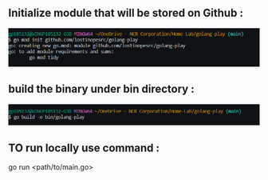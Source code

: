 ## Initialize module that will be stored on Github :
![Initialize module that will be stored on Github](image.png)

## build the binary under bin directory : 

![Alt text](image-1.png)

## TO run locally use command : 
go run <path/to/main.go>